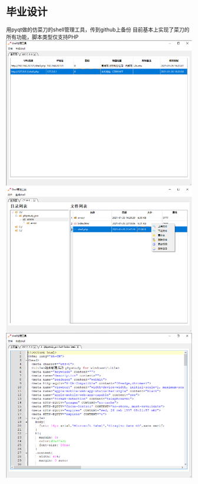 # 毕业设计
用pyqt做的仿菜刀的shell管理工具，传到github上备份
目前基本上实现了菜刀的所有功能，脚本类型仅支持PHP
![](./Picture/demo1.png)
![](./Picture/demo2.png)
![](./Picture/demo3.png)